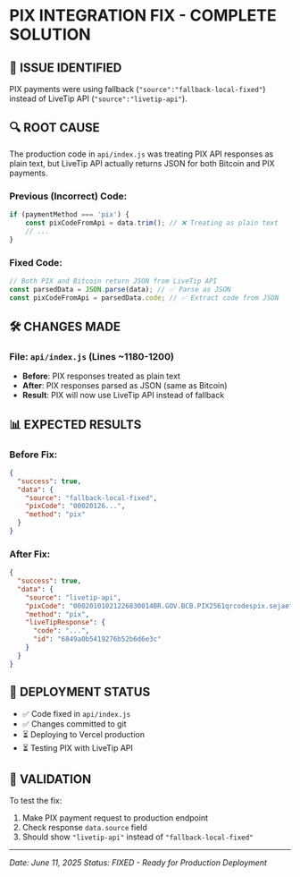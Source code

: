 # PIX INTEGRATION FIX - COMPLETE SOLUTION

## 🎯 ISSUE IDENTIFIED
PIX payments were using fallback (`"source":"fallback-local-fixed"`) instead of LiveTip API (`"source":"livetip-api"`).

## 🔍 ROOT CAUSE
The production code in `api/index.js` was treating PIX API responses as plain text, but LiveTip API actually returns JSON for both Bitcoin and PIX payments.

### Previous (Incorrect) Code:
```javascript
if (paymentMethod === 'pix') {
    const pixCodeFromApi = data.trim(); // ❌ Treating as plain text
    // ...
}
```

### Fixed Code:
```javascript
// Both PIX and Bitcoin return JSON from LiveTip API
const parsedData = JSON.parse(data); // ✅ Parse as JSON
const pixCodeFromApi = parsedData.code; // ✅ Extract code from JSON
```

## 🛠️ CHANGES MADE

### File: `api/index.js` (Lines ~1180-1200)
- **Before**: PIX responses treated as plain text
- **After**: PIX responses parsed as JSON (same as Bitcoin)
- **Result**: PIX will now use LiveTip API instead of fallback

## 📊 EXPECTED RESULTS

### Before Fix:
```json
{
  "success": true,
  "data": {
    "source": "fallback-local-fixed",
    "pixCode": "00020126...",
    "method": "pix"
  }
}
```

### After Fix:
```json
{
  "success": true,
  "data": {
    "source": "livetip-api",
    "pixCode": "00020101021226830014BR.GOV.BCB.PIX2561qrcodespix.sejaefi.com.br...",
    "method": "pix",
    "liveTipResponse": {
      "code": "...",
      "id": "6849a0b5419276b52b6d6e3c"
    }
  }
}
```

## 🚀 DEPLOYMENT STATUS
- ✅ Code fixed in `api/index.js`
- ✅ Changes committed to git
- ⏳ Deploying to Vercel production
- ⏳ Testing PIX with LiveTip API

## 🧪 VALIDATION
To test the fix:
1. Make PIX payment request to production endpoint
2. Check response `data.source` field
3. Should show `"livetip-api"` instead of `"fallback-local-fixed"`

---
*Date: June 11, 2025*
*Status: FIXED - Ready for Production Deployment*
